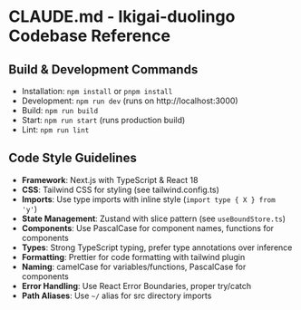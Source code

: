 # CLAUDE.md - Ikigai-duolingo Codebase Reference

## Build & Development Commands
- Installation: `npm install` or `pnpm install` 
- Development: `npm run dev` (runs on http://localhost:3000)
- Build: `npm run build` 
- Start: `npm run start` (runs production build)
- Lint: `npm run lint`

## Code Style Guidelines
- **Framework**: Next.js with TypeScript & React 18
- **CSS**: Tailwind CSS for styling (see tailwind.config.ts)
- **Imports**: Use type imports with inline style (`import type { X } from 'y'`)
- **State Management**: Zustand with slice pattern (see `useBoundStore.ts`)
- **Components**: Use PascalCase for component names, functions for components
- **Types**: Strong TypeScript typing, prefer type annotations over inference
- **Formatting**: Prettier for code formatting with tailwind plugin
- **Naming**: camelCase for variables/functions, PascalCase for components
- **Error Handling**: Use React Error Boundaries, proper try/catch
- **Path Aliases**: Use `~/` alias for src directory imports